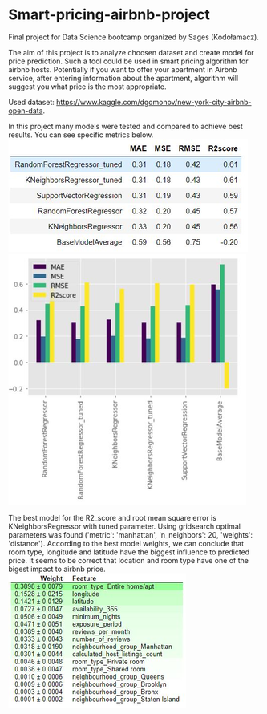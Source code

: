 # Smart-pricing-airbnb-project

Final project for Data Science bootcamp organized by Sages (Kodołamacz).

The aim of this project is to analyze choosen dataset and create model for price prediction. Such a tool could be used in smart pricing algorithm for airbnb hosts. Potentially if you want to offer your apartment in Airbnb service, after entering information about the apartment, algorithm will suggest you what price is the most appropriate.

Used dataset: https://www.kaggle.com/dgomonov/new-york-city-airbnb-open-data.

In this project many models were tested and compared to achieve best results. You can see specific metrics below.
![Models comparison_chart](img/Models_comparison_table.JPG)
![Models comparison_chart](img/Models_comparison.JPG)

The best model for the R2_score and root mean square error is KNeighborsRegressor with tuned parameter. Using gridsearch optimal parameters was found ('metric': 'manhattan', 'n_neighbors': 20, 'weights': 'distance').
According to the best model weights, we can conclude that room type, longitude and latitude have the biggest influence to predicted price. It seems to be correct that location and room type have one of the bigest impact to airbnb price.
![Best model weights](img/Best_model_weights.JPG)

